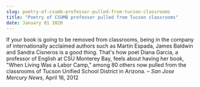 ```yaml
---
slug: poetry-of-csumb-professor-pulled-from-tucson-classrooms
title: "Poetry of CSUMB professor pulled from Tucson classrooms"
date: January 01 2020
---
```


 
<p>
  If your book is going to be removed from classrooms, being in the company of
  internationally acclaimed authors such as Martin Espada, James Baldwin and
  Sandra Cisneros is a good thing. That's how poet Diana Garcia, a professor of
  English at CSU Monterey Bay, feels about having her book, "When Living Was a
  Labor Camp," among 80 others now pulled from the classrooms of Tucson Unified
  School District in Arizona. – <em>San Jose Mercury News</em>, April 16, 2012
</p>
 
